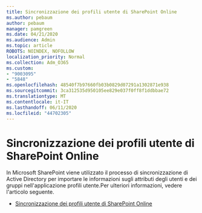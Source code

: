 ```yaml
---
title: Sincronizzazione dei profili utente di SharePoint Online
ms.author: pebaum
author: pebaum
manager: pamgreen
ms.date: 04/21/2020
ms.audience: Admin
ms.topic: article
ROBOTS: NOINDEX, NOFOLLOW
localization_priority: Normal
ms.collection: Adm_O365
ms.custom:
- "9003095"
- "5848"
ms.openlocfilehash: 48540f7b97660fb03b0829d07291a1302871e938
ms.sourcegitcommit: 3ca312535d950105ee829e037f0ff8f1ddbbae72
ms.translationtype: MT
ms.contentlocale: it-IT
ms.lasthandoff: 06/11/2020
ms.locfileid: "44702305"
---
```

# <a name="sharepoint-online-user-profile-synchronization"></a>Sincronizzazione dei profili utente di SharePoint Online

In Microsoft SharePoint viene utilizzato il processo di sincronizzazione di Active Directory per importare le informazioni sugli attributi degli utenti e dei gruppi nell'applicazione profili utente.Per ulteriori informazioni, vedere l'articolo seguente.

- [Sincronizzazione dei profili utente di SharePoint Online](https://docs.microsoft.com/sharepoint/user-profile-sync)
